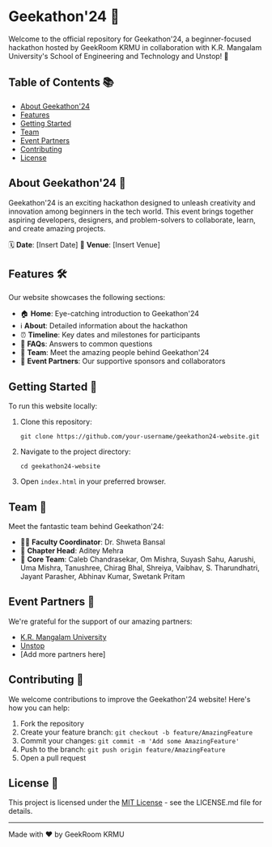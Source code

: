 # Geekathon'24 🚀

Welcome to the official repository for Geekathon'24, a beginner-focused hackathon hosted by GeekRoom KRMU in collaboration with K.R. Mangalam University's School of Engineering and Technology and Unstop! 🎉

## Table of Contents 📚

- [About Geekathon'24](#about-geekathon24-)
- [Features](#features-)
- [Getting Started](#getting-started-)
- [Team](#team-)
- [Event Partners](#event-partners-)
- [Contributing](#contributing-)
- [License](#license-)

## About Geekathon'24 🌟

Geekathon'24 is an exciting hackathon designed to unleash creativity and innovation among beginners in the tech world. This event brings together aspiring developers, designers, and problem-solvers to collaborate, learn, and create amazing projects.

🗓️ **Date**: [Insert Date]
📍 **Venue**: [Insert Venue]

## Features 🛠️

Our website showcases the following sections:

- 🏠 **Home**: Eye-catching introduction to Geekathon'24
- ℹ️ **About**: Detailed information about the hackathon
- ⏰ **Timeline**: Key dates and milestones for participants
- 🙋 **FAQs**: Answers to common questions
- 👥 **Team**: Meet the amazing people behind Geekathon'24
- 🤝 **Event Partners**: Our supportive sponsors and collaborators

## Getting Started 🚀

To run this website locally:

1. Clone this repository:
   ```
   git clone https://github.com/your-username/geekathon24-website.git
   ```
2. Navigate to the project directory:
   ```
   cd geekathon24-website
   ```
3. Open `index.html` in your preferred browser.

## Team 👥

Meet the fantastic team behind Geekathon'24:

- 👨‍🏫 **Faculty Coordinator**: Dr. Shweta Bansal
- 👑 **Chapter Head**: Aditey Mehra
- 🌟 **Core Team**: Caleb Chandrasekar, Om Mishra, Suyash Sahu, Aarushi, Uma Mishra, Tanushree, Chirag Bhal, Shreiya, Vaibhav, S. Tharundhatri, Jayant Parasher, Abhinav Kumar, Swetank Pritam

## Event Partners 🤝

We're grateful for the support of our amazing partners:

- [K.R. Mangalam University](https://www.krmangalam.edu.in/)
- [Unstop](https://unstop.com/)
- [Add more partners here]

## Contributing 🤗

We welcome contributions to improve the Geekathon'24 website! Here's how you can help:

1. Fork the repository
2. Create your feature branch: `git checkout -b feature/AmazingFeature`
3. Commit your changes: `git commit -m 'Add some AmazingFeature'`
4. Push to the branch: `git push origin feature/AmazingFeature`
5. Open a pull request

## License 📄

This project is licensed under the [MIT License](LICENSE.md) - see the LICENSE.md file for details.

---

Made with ❤️ by GeekRoom KRMU
